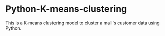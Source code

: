 # Python-K-means-clustering
This is a K-means clustering model to cluster a mall's customer data using Python.

